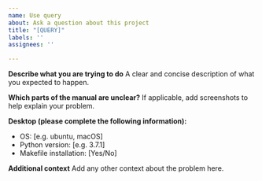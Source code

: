 ```yaml
---
name: Use query
about: Ask a question about this project
title: "[QUERY]"
labels: ''
assignees: ''

---
```


**Describe what you are trying to do**
A clear and concise description of what you expected to happen.

**Which parts of the manual are unclear?**
If applicable, add screenshots to help explain your problem.

**Desktop (please complete the following information):**
 - OS: [e.g. ubuntu, macOS]
 - Python version: [e.g. 3.7.1]
 - Makefile installation: [Yes/No]

**Additional context**
Add any other context about the problem here.
